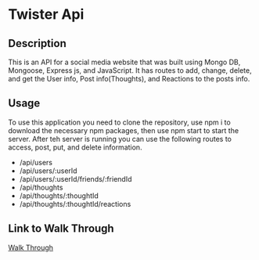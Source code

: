 # Twister Api

## Description
This is an API for a social media website that was built using Mongo DB, Mongoose, Express js, and JavaScript. It has routes to add, change, delete, and get the User info, Post info(Thoughts), and Reactions to the posts info.

## Usage
To use this application you need to clone the repository, use npm i to download the necessary npm packages, then use npm start to start the server.
After teh server is running you can use the following routes to access, post, put, and delete information.
* /api/users
* /api/users/:userId
* /api/users/:userId/friends/:friendId
* /api/thoughts
* /api/thoughts/:thoughtId
* /api/thoughts/:thoughtId/reactions

## Link to Walk Through
[Walk Through](https://drive.google.com/file/d/1vedc2oeShJMGvV7SGK8z-z208Ho49ZHp/view?usp=sharing)
